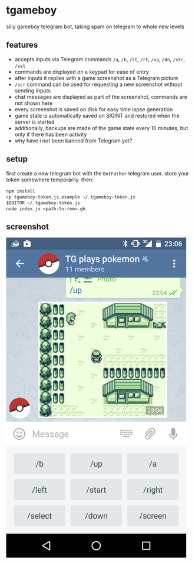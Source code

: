 # tgameboy

silly gameboy telegram bot, taking spam on telegram to whole new levels

## features

* accepts inputs via Telegram commands `/a`, `/b`, `/lt`, `/rt`, `/up`, `/dn`, `/str`, `/sel`
* commands are displayed on a keypad for ease of entry
* after inputs it replies with a game screenshot as a Telegram picture
* `/scr` command can be used for requesting a new screenshot without sending inputs
* chat messages are displayed as part of the screenshot, commands are not shown here
* every screenshot is saved on disk for easy time lapse generation
* game state is automatically saved on SIGINT and restored when the server is started
* additionally, backups are made of the game state every 10 minutes, but only if there has been activity
* why have i not been banned from Telegram yet?

## setup

first create a new telegram bot with the `BotFather` telegram user. store your
token somewhere temporarily. then:

    npm install
    cp tgameboy-token.js.example ~/.tgameboy-token.js
    $EDITOR ~/.tgameboy-token.js
    node index.js <path-to-rom>.gb

## screenshot

![Screenshot](screenshot.png)

